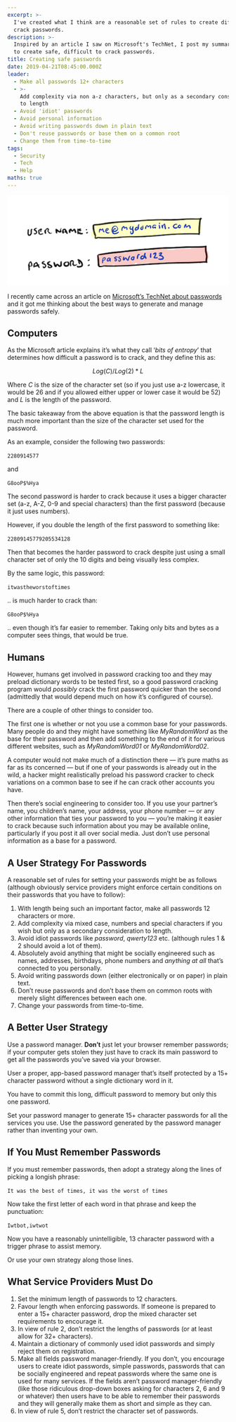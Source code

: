 ```yaml
---
excerpt: >-
  I've created what I think are a reasonable set of rules to create difficult to
  crack passwords.
description: >-
  Inspired by an article I saw on Microsoft's TechNet, I post my summary of how
  to create safe, difficult to crack passwords.
title: Creating safe passwords
date: 2019-04-21T08:45:00.000Z
leader:
  - Make all passwords 12+ characters
  - >-
    Add complexity via non a-z characters, but only as a secondary consideration
    to length
  - Avoid 'idiot' passwords
  - Avoid personal information
  - Avoid writing passwords down in plain text
  - Don't reuse passwords or base them on a common root
  - Change them from time-to-time
tags:
  - Security
  - Tech
  - Help
maths: true
---
```

![A password entry screen drawn badly by me.](/assets/images/posts/2019/04/2019-04-21-creating-safe-passwords.png "class=s33 right|@itemprop=image")

I recently came across an article on [Microsoft’s TechNet about passwords](https://blogs.technet.microsoft.com/msftcam/2015/05/19/password-complexity-versus-password-entropy/) and it got me thinking about the best ways to generate and manage passwords safely. 

## Computers

As the Microsoft article explains it’s what they call ‘_bits of entropy_’ that determines how difficult a password is to crack, and they define this as:

$$Log(C)/Log(2) * L$$

Where _C_ is the size of the character set (so if you just use a-z lowercase, it would be 26 and if you allowed either upper or lower case it would be 52) and _L_ is the length of the password.

The basic takeaway from the above equation is that the password length is much more important than the size of the character set used for the password.

As an example, consider the following two passwords:

`2280914577`

and

`G8ooP$%Hya`

The second password is harder to crack because it uses a bigger character set (a-z, A-Z, 0-9 and special characters) than the first password (because it just uses numbers).

However, if you double the length of the first password to something like:

`22809145779205534128`

Then that becomes the harder password to crack despite just using a small character set of only the 10 digits and being visually less complex.

By the same logic, this password:

`itwastheworstoftimes`

.. is much harder to crack than:

`G8ooP$%Hya`

.. even though it’s far easier to remember. Taking only bits and bytes as a computer sees things, that would be true.

## Humans

However, humans get involved in password cracking too and they may preload dictionary words to be tested first, so a good password cracking program would _possibly_ crack the first password quicker than the second (admittedly that would depend much on how it’s configured of course). 

There are a couple of other things to consider too.

The first one is whether or not you use a common base for your passwords. Many people do and they might have something like _MyRandomWord_ as the base for their password and then add something to the end of it for various different websites, such as _MyRandomWord01_ or _MyRandomWord02_.

A computer would not make much of a distinction there — it’s pure maths as far as its concerned — but if one of your passwords is already out in the wild, a hacker might realistically preload his password cracker to check variations on a common base to see if he can crack other accounts you have.

Then there’s social engineering to consider too. If you use your partner’s name, you children’s name, your address, your phone number — or any other information that ties your password to you — you’re making it easier to crack because such information about you may be available online, particularly if you post it all over social media. Just don’t use personal information as a base for a password.

## A User Strategy For Passwords

A reasonable set of rules for setting your passwords might be as follows (although obviously service providers might enforce certain conditions on their passwords that you have to follow): 

1. With length being such an important factor, make all passwords 12 characters or more.
2. Add complexity via mixed case, numbers and special characters if you wish but only as a secondary consideration to length.
3. Avoid idiot passwords like _password_, _qwerty123_ etc. (although rules 1 & 2 should avoid a lot of them).
4. Absolutely avoid anything that might be socially engineered such as names, addresses, birthdays, phone numbers and _anything at all_ that’s connected to you personally.
5. Avoid writing passwords down (either electronically or on paper) in plain text.
6. Don’t reuse passwords and don’t base them on common roots with merely slight differences between each one. 
7. Change your passwords from time-to-time.

## A Better User Strategy

Use a password manager. **Don’t** just let your browser remember passwords; if your computer gets stolen they just have to crack its main password to get all the passwords you’ve saved via your browser.

User a proper, app-based password manager that’s itself protected by a 15+ character password without a single dictionary word in it.

You have to commit this long, difficult password to memory but only this one password.

Set your password manager to generate 15+ character passwords for all the services you use. Use the password generated by the password manager rather than inventing your own.

## If You Must Remember Passwords

If you must remember passwords, then adopt a strategy along the lines of picking a longish phrase:

`It was the best of times, it was the worst of times`

Now take the first letter of each word in that phrase and keep the punctuation:

`Iwtbot,iwtwot`

Now you have a reasonably unintelligible, 13 character password with a trigger phrase to assist memory.

Or use your own strategy along those lines. 

## What Service Providers Must Do

1. Set the minimum length of passwords to 12 characters.
2. Favour length when enforcing passwords. If someone is prepared to enter a 15+ character password, drop the mixed character set requirements to encourage it.
3. In view of rule 2, don’t restrict the lengths of passwords (or at least allow for 32+ characters).
4. Maintain a dictionary of commonly used idiot passwords and simply reject them on registration.
5. Make all fields password manager-friendly. If you don’t, you encourage users to create idiot passwords, simple passwords, passwords that can be socially engineered and repeat passwords where the same one is used for many services. If the fields aren’t password manager-friendly (like those ridiculous drop-down boxes asking for characters 2, 6 and 9 or whatever) then users have to be able to remember their passwords and they will generally make them as short and simple as they can. 
6. In view of rule 5, don’t restrict the character set of passwords. 

